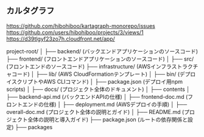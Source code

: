 ## カルタグラフ
https://github.com/hibohiboo/kartagraph-monorepo/issues
https://github.com/users/hibohiboo/projects/3/views/1
https://d39tlgyf23zo7h.cloudfront.net/app/

project-root/
│
├── backend/              (バックエンドアプリケーションのソースコード)
├── frontend/             (フロントエンドアプリケーションのソースコード)
│   ├── src/              (フロントエンドのソースコード)
├── infrastructure/       (AWSインフラストラクチャコード)
│   ├── lib/    (AWS CloudFormationテンプレート)
│   ├── bin/           (デプロイスクリプトやAWS CLIコマンド)
│   ├── package.json   (デプロイ用npm scripts)
│
├── docs/                  (プロジェクト全体のドキュメント)
│     ├── contents 
│       ├── backend-api.md    (バックエンドAPIの仕様)
│       ├── frontend-doc.md   (フロントエンドの仕様)
│       ├── deployment.md     (AWSデプロイの手順)
│       ├── overall-doc.md    (プロジェクト全体の説明とガイド)
│
├── README.md             (プロジェクト全体の説明と導入ガイド)
├── package.json          (ルートの依存関係と設定)
├── packages
